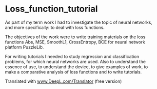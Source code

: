 # Loss_function_tutorial
As part of my term work I had to investigate the topic of neural networks, and more specifically: to deal with loss functions.
 
The objectives of the work were to write training materials on the loss functions Abs, MSE, SmoothL1, CrossEntropy, BCE for neural network platform PuzzleLib.

For writing tutorials I needed to study regression and classification problems, for which neural networks are used. Also to understand the essence of use, to understand the device, to give examples of work, to make a comparative analysis of loss functions and to write tutorials.

Translated with www.DeepL.com/Translator (free version)
